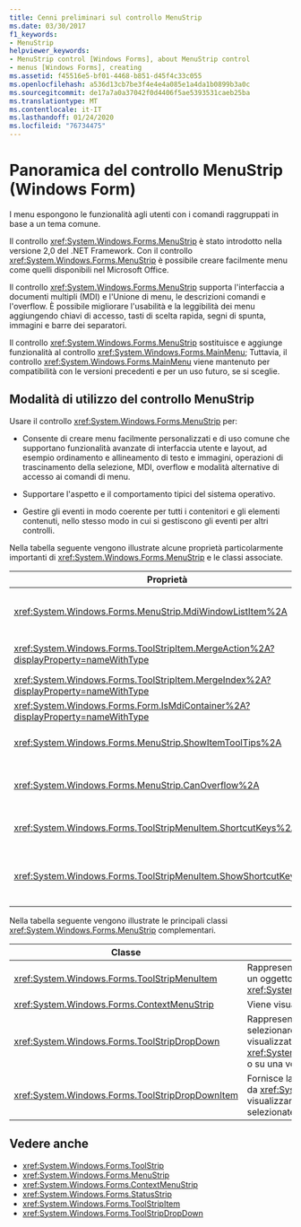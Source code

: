 ```yaml
---
title: Cenni preliminari sul controllo MenuStrip
ms.date: 03/30/2017
f1_keywords:
- MenuStrip
helpviewer_keywords:
- MenuStrip control [Windows Forms], about MenuStrip control
- menus [Windows Forms], creating
ms.assetid: f45516e5-bf01-4468-b851-d45f4c33c055
ms.openlocfilehash: a536d13cb7be3f4e4e4a085e1a4da1b0899b3a0c
ms.sourcegitcommit: de17a7a0a37042f0d4406f5ae5393531caeb25ba
ms.translationtype: MT
ms.contentlocale: it-IT
ms.lasthandoff: 01/24/2020
ms.locfileid: "76734475"
---
```

# <a name="menustrip-control-overview-windows-forms"></a>Panoramica del controllo MenuStrip (Windows Form)
I menu espongono le funzionalità agli utenti con i comandi raggruppati in base a un tema comune.  
  
 Il controllo <xref:System.Windows.Forms.MenuStrip> è stato introdotto nella versione 2,0 del .NET Framework. Con il controllo <xref:System.Windows.Forms.MenuStrip> è possibile creare facilmente menu come quelli disponibili nel Microsoft Office.  
  
 Il controllo <xref:System.Windows.Forms.MenuStrip> supporta l'interfaccia a documenti multipli (MDI) e l'Unione di menu, le descrizioni comandi e l'overflow. È possibile migliorare l'usabilità e la leggibilità dei menu aggiungendo chiavi di accesso, tasti di scelta rapida, segni di spunta, immagini e barre dei separatori.  
  
 Il controllo <xref:System.Windows.Forms.MenuStrip> sostituisce e aggiunge funzionalità al controllo <xref:System.Windows.Forms.MainMenu>; Tuttavia, il controllo <xref:System.Windows.Forms.MainMenu> viene mantenuto per compatibilità con le versioni precedenti e per un uso futuro, se si sceglie.  
  
## <a name="ways-to-use-the-menustrip-control"></a>Modalità di utilizzo del controllo MenuStrip  
 Usare il controllo <xref:System.Windows.Forms.MenuStrip> per:  
  
- Consente di creare menu facilmente personalizzati e di uso comune che supportano funzionalità avanzate di interfaccia utente e layout, ad esempio ordinamento e allineamento di testo e immagini, operazioni di trascinamento della selezione, MDI, overflow e modalità alternative di accesso ai comandi di menu.  
  
- Supportare l'aspetto e il comportamento tipici del sistema operativo.  
  
- Gestire gli eventi in modo coerente per tutti i contenitori e gli elementi contenuti, nello stesso modo in cui si gestiscono gli eventi per altri controlli.  
  
 Nella tabella seguente vengono illustrate alcune proprietà particolarmente importanti di <xref:System.Windows.Forms.MenuStrip> e le classi associate.  
  
|Proprietà|Descrizione|  
|--------------|-----------------|  
|<xref:System.Windows.Forms.MenuStrip.MdiWindowListItem%2A>|Ottiene o imposta la <xref:System.Windows.Forms.ToolStripMenuItem> utilizzata per visualizzare un elenco di form figlio MDI.|  
|<xref:System.Windows.Forms.ToolStripItem.MergeAction%2A?displayProperty=nameWithType>|Ottiene o imposta il modo in cui i menu figlio vengono uniti ai menu padre nelle applicazioni MDI.|  
|<xref:System.Windows.Forms.ToolStripItem.MergeIndex%2A?displayProperty=nameWithType>|Ottiene o imposta la posizione di un elemento unito all'interno di un menu in applicazioni MDI.|  
|<xref:System.Windows.Forms.Form.IsMdiContainer%2A?displayProperty=nameWithType>|Ottiene o imposta un valore che indica se il form è un contenitore per form figlio MDI.|  
|<xref:System.Windows.Forms.MenuStrip.ShowItemToolTips%2A>|Ottiene o imposta un valore che indica se vengono visualizzate le descrizioni comandi per la <xref:System.Windows.Forms.MenuStrip>.|  
|<xref:System.Windows.Forms.MenuStrip.CanOverflow%2A>|Ottiene o imposta un valore che indica se il controllo <xref:System.Windows.Forms.MenuStrip> supporta la funzionalità di overflow.|  
|<xref:System.Windows.Forms.ToolStripMenuItem.ShortcutKeys%2A>|Ottiene o imposta i tasti di scelta rapida associati alla classe <xref:System.Windows.Forms.ToolStripMenuItem>.|  
|<xref:System.Windows.Forms.ToolStripMenuItem.ShowShortcutKeys%2A>|Ottiene o imposta un valore che indica se i tasti di scelta rapida associati alla classe <xref:System.Windows.Forms.ToolStripMenuItem> sono visualizzati accanto alla classe <xref:System.Windows.Forms.ToolStripMenuItem>.|  
  
 Nella tabella seguente vengono illustrate le principali classi <xref:System.Windows.Forms.MenuStrip> complementari.  
  
|Classe|Descrizione|  
|-----------|-----------------|  
|<xref:System.Windows.Forms.ToolStripMenuItem>|Rappresenta un'opzione selezionabile visualizzata in un oggetto <xref:System.Windows.Forms.MenuStrip> o <xref:System.Windows.Forms.ContextMenuStrip>.|  
|<xref:System.Windows.Forms.ContextMenuStrip>|Viene visualizzato un menu di scelta rapida.|  
|<xref:System.Windows.Forms.ToolStripDropDown>|Rappresenta un controllo che consente all'utente di selezionare un singolo elemento da un elenco visualizzato quando l'utente fa clic su un <xref:System.Windows.Forms.ToolStripDropDownButton> o su una voce di menu di livello superiore.|  
|<xref:System.Windows.Forms.ToolStripDropDownItem>|Fornisce la funzionalità di base per i controlli derivati da <xref:System.Windows.Forms.ToolStripItem> che visualizzano gli elementi a discesa quando vengono selezionate.|  
  
## <a name="see-also"></a>Vedere anche

- <xref:System.Windows.Forms.ToolStrip>
- <xref:System.Windows.Forms.MenuStrip>
- <xref:System.Windows.Forms.ContextMenuStrip>
- <xref:System.Windows.Forms.StatusStrip>
- <xref:System.Windows.Forms.ToolStripItem>
- <xref:System.Windows.Forms.ToolStripDropDown>
